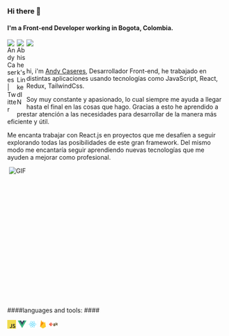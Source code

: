 ### Hi there 👋

#### I'm a Front-end Developer working in Bogota, Colombia.

<a href="https://twitter.com/AndyCaseresDev">
  <img align="left" alt="Andy Caseres | Twitter" width="22px" src="https://raw.githubusercontent.com/peterthehan/peterthehan/master/assets/twitter.svg" />
</a>
<a href="https://www.linkedin.com/in/andy-caseres/">
  <img align="left" alt="Abhishek's LinkedIN" width="22px" src="https://raw.githubusercontent.com/peterthehan/peterthehan/master/assets/linkedin.svg" />
</a>

![](https://visitor-badge.glitch.me/badge?page_id=abhisheknaiidu.abhisheknaiidu)

<br />

hi, i'm [Andy Caseres](https://abhishknads.me/), Desarrollador Front-end, he trabajado en distintas aplicaciones usando tecnologías como JavaScript, React, Redux, TailwindCss.

Soy muy constante y apasionado, lo cual siempre me ayuda a llegar hasta el final en las cosas que hago. Gracias a esto he aprendido a prestar atención a las necesidades para desarrollar de la manera más eficiente y útil.

Me encanta trabajar con React.js en proyectos que me desafíen a seguir explorando todas las posibilidades de este gran framework. Del mismo modo me encantaría seguir aprendiendo nuevas tecnologías que me ayuden a mejorar como profesional.

  <img align="right" alt="GIF" src="https://github.com/abhisheknaiidu/abhisheknaiidu/blob/master/code.gif?raw=true" width="500" height="320" />

####languages and tools: ####

<code><img height="20" src="https://raw.githubusercontent.com/github/explore/80688e429a7d4ef2fca1e82350fe8e3517d3494d/topics/javascript/javascript.png"></code>
<code><img height="20" src="https://raw.githubusercontent.com/github/explore/80688e429a7d4ef2fca1e82350fe8e3517d3494d/topics/vue/vue.png"></code>
<code><img height="20" src="https://raw.githubusercontent.com/github/explore/80688e429a7d4ef2fca1e82350fe8e3517d3494d/topics/react/react.png"></code>
<code><img height="20" src="https://raw.githubusercontent.com/github/explore/80688e429a7d4ef2fca1e82350fe8e3517d3494d/topics/firebase/firebase.png"></code>
<code><img height="20" src="https://raw.githubusercontent.com/github/explore/80688e429a7d4ef2fca1e82350fe8e3517d3494d/topics/git/git.png"></code>

